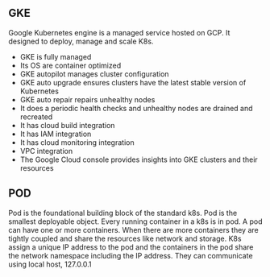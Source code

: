## GKE
Google Kubernetes engine is a managed service hosted on GCP.
It designed to deploy, manage and scale K8s.

- GKE is fully managed
- Its OS are container optimized
- GKE autopilot manages cluster configuration
- GKE auto upgrade ensures clusters have the latest stable version of Kubernetes
- GKE auto repair repairs unhealthy nodes
- It does a periodic health checks and unhealthy nodes are drained and recreated
- It has cloud build integration
- It has IAM integration
- It has cloud monitoring integration
- VPC integration
- The Google Cloud console provides insights into GKE clusters and their resources

## POD
Pod is the foundational building block of the standard k8s.
Pod is the smallest deployable object.
Every running container in a k8s is in pod.
A pod can have one or more containers.
When there are more containers they are tightly coupled and share the resources like network and storage.
K8s assign a unique IP address to the pod and the containers in the pod share the network namespace including the IP address.
They can communicate using local host, 127.0.0.1




